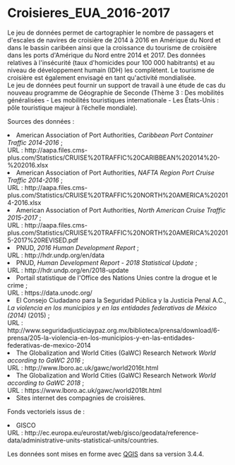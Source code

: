 # Croisieres_EUA_2016-2017

Le jeu de données permet de cartographier le nombre de passagers et d'escales de navires de croisière de 2014 à 2016 en Amérique du Nord et dans le bassin caribéen ainsi que la croissance du tourisme de croisière dans les ports d'Amérique du Nord entre 2014 et 2017. Des données relatives à l'insécurité (taux d'homicides pour 100 000 habitrants) et au niveau de développement humain (IDH) les complètent. Le tourisme de croisière est également envisagé en tant qu'activité mondialisée.<br>
Le jeu de données peut fournir un support de travail à une étude de cas du nouveau programme de Géographie de Seconde (Thème 3 : Des mobilités généralisées - Les mobilités touristiques internationale - Les États-Unis : pôle touristique majeur à l’échelle mondiale).


Sources des données :
<li>American Association of Port Authorities, <i>Caribbean Port Container Traffic 2014-2016</i> ;<br>
URL : http://aapa.files.cms-plus.com/Statistics/CRUISE%20TRAFFIC%20CARIBBEAN%202014%20-%202016.xlsx<br>
<li>American Association of Port Authorities, <i>NAFTA Region Port Cruise Traffic 2014-2016</i> ;<br>
URL : http://aapa.files.cms-plus.com/Statistics/CRUISE%20TRAFFIC%20NORTH%20AMERICA%202014-2016.xlsx<br>
<li>American Association of Port Authorities, <i>North American Cruise Traffic 2015-2017</i> ;<br>
URL : http://aapa.files.cms-plus.com/Statistics/CRUISE%20TRAFFIC%20NORTH%20AMERICA%202015-2017%20REVISED.pdf<br>
<li>PNUD, <i>2016 Human Development Report</i> ;<br>
URL : http://hdr.undp.org/en/data<br>
<li>PNUD, <i>Human Development Report - 2018 Statistical Update</i> ;<br>
URL : http://hdr.undp.org/en/2018-update<br>
<li>Portail statistique de l'Office des Nations Unies contre la drogue et le crime</i> ;<br>
URL : https://data.unodc.org/<br>
<li>El Consejo Ciudadano para la Seguridad Pública y la Justicia Penal A.C., <i>La violencia en los municipios y en las entidades federativas de México (2014)</i> (2015) ;<br>
URL : http://www.seguridadjusticiaypaz.org.mx/biblioteca/prensa/download/6-prensa/205-la-violencia-en-los-municipios-y-en-las-entidades-federativas-de-mexico-2014<br>
<li>The Globalization and World Cities (GaWC) Research Network <i>World according to GaWC 2016</i> ;<br>
URL : http://www.lboro.ac.uk/gawc/world2016t.html<br>
<li>The Globalization and World Cities (GaWC) Research Network <i>World according to GaWC 2018</i> ;<br>
URL : https://www.lboro.ac.uk/gawc/world2018t.html<br>
<li>Sites internet des compagnies de croisières.
  
Fonds vectoriels issus de :
<li>GISCO<br>
URL : http://ec.europa.eu/eurostat/web/gisco/geodata/reference-data/administrative-units-statistical-units/countries.<br>
  
Les données sont mises en forme avec <a href="https://www.qgis.org/en/site/">QGIS</a> dans sa version 3.4.4.
